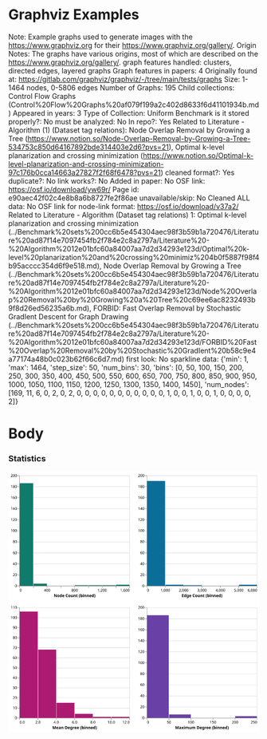 # Graphviz Examples

Note: Example graphs used to generate images with the https://www.graphviz.org for their https://www.graphviz.org/gallery/.
Origin Notes: The graphs have various origins, most of which are described on the https://www.graphviz.org/gallery/.
graph features handled: clusters, directed edges, layered graphs
Graph features in papers: 4
Originally found at: https://gitlab.com/graphviz/graphviz/-/tree/main/tests/graphs
Size: 1-1464 nodes, 0-5806 edges
Number of Graphs: 195
Child collections: Control Flow Graphs (Control%20Flow%20Graphs%20af079f199a2c402d8633f6d41101934b.md)
Appeared in years: 3
Type of Collection: Uniform Benchmark
is it stored properly?: No
must be analyzed: No
In repo?: Yes
Related to Literature - Algorithm (1) (Dataset tag relations): Node Overlap Removal by Growing a Tree (https://www.notion.so/Node-Overlap-Removal-by-Growing-a-Tree-534753c850d64167892bde314403e2d6?pvs=21), Optimal k-level planarization and crossing minimization (https://www.notion.so/Optimal-k-level-planarization-and-crossing-minimization-97c176b0cca14663a27827f2f68f6478?pvs=21)
cleaned format?: Yes
duplicate?: No
link works?: No
Added in paper: No
OSF link: https://osf.io/download/yw69r/
Page id: e90aec42f02c4e8b8a6b8727fe2f86ae
unavailable/skip: No
Cleaned ALL data: No
OSF link for node-link format: https://osf.io/download/v37a2/
Related to Literature - Algorithm (Dataset tag relations) 1: Optimal k-level planarization and crossing minimization (../Benchmark%20sets%200cc6b5e454304aec98f3b59b1a720476/Literature%20ad87f14e7097454fb2f784e2c8a2797a/Literature%20-%20Algorithm%2012e01bfc60a84007aa7d2d34293e123d/Optimal%20k-level%20planarization%20and%20crossing%20minimiz%204b0f5887f98f4b95acccc354d6f9e518.md), Node Overlap Removal by Growing a Tree (../Benchmark%20sets%200cc6b5e454304aec98f3b59b1a720476/Literature%20ad87f14e7097454fb2f784e2c8a2797a/Literature%20-%20Algorithm%2012e01bfc60a84007aa7d2d34293e123d/Node%20Overlap%20Removal%20by%20Growing%20a%20Tree%20c69ee6ac8232493b9f8d26ed56235a6b.md), FORBID: Fast Overlap Removal by Stochastic GradIent Descent for Graph Drawing (../Benchmark%20sets%200cc6b5e454304aec98f3b59b1a720476/Literature%20ad87f14e7097454fb2f784e2c8a2797a/Literature%20-%20Algorithm%2012e01bfc60a84007aa7d2d34293e123d/FORBID%20Fast%20Overlap%20Removal%20by%20Stochastic%20GradIent%20b58c9e4a77174a48b0c023b62f66c6d7.md)
first look: No
sparkline data: {'min': 1, 'max': 1464, 'step_size': 50, 'num_bins': 30, 'bins': [0, 50, 100, 150, 200, 250, 300, 350, 400, 450, 500, 550, 600, 650, 700, 750, 800, 850, 900, 950, 1000, 1050, 1100, 1150, 1200, 1250, 1300, 1350, 1400, 1450], 'num_nodes': [169, 11, 6, 0, 2, 0, 2, 0, 0, 0, 0, 0, 0, 0, 0, 0, 0, 0, 1, 0, 0, 1, 0, 0, 1, 0, 0, 0, 0, 2]}

# Body

### Statistics

![four_in_one.svg](Graphviz%20Examples%20e90aec42f02c4e8b8a6b8727fe2f86ae/four_in_one.svg)